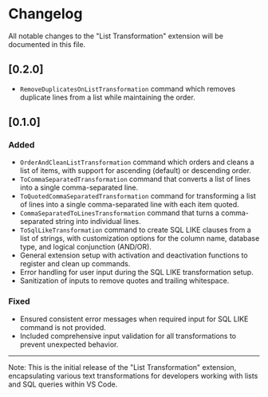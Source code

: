 # Changelog

All notable changes to the "List Transformation" extension will be documented in this file.

## [0.2.0]

- `RemoveDuplicatesOnListTransformation` command which removes duplicate lines from a list while maintaining the order.

## [0.1.0]

### Added

- `OrderAndCleanListTransformation` command which orders and cleans a list of items, with support for ascending (default) or descending order.
- `ToCommaSeparatedTransformation` command that converts a list of lines into a single comma-separated line.
- `ToQuotedCommaSeparatedTransformation` command for transforming a list of lines into a single comma-separated line with each item quoted.
- `CommaSeparatedToLinesTransformation` command that turns a comma-separated string into individual lines.
- `ToSqlLikeTransformation` command to create SQL LIKE clauses from a list of strings, with customization options for the column name, database type, and logical conjunction (AND/OR).
- General extension setup with activation and deactivation functions to register and clean up commands.
- Error handling for user input during the SQL LIKE transformation setup.
- Sanitization of inputs to remove quotes and trailing whitespace.

### Fixed

- Ensured consistent error messages when required input for SQL LIKE command is not provided.
- Included comprehensive input validation for all transformations to prevent unexpected behavior.

---

Note: This is the initial release of the "List Transformation" extension, encapsulating various text transformations for developers working with lists and SQL queries within VS Code.
